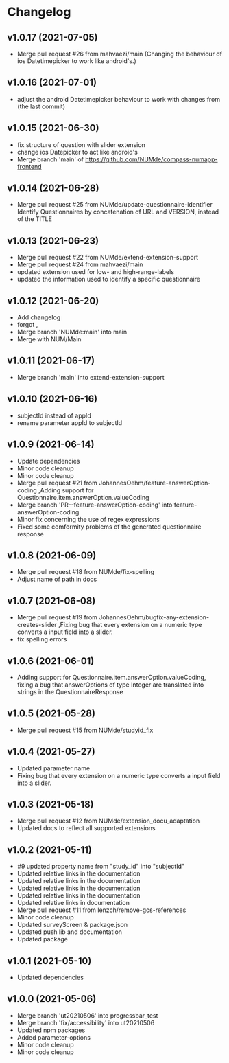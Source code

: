 **Changelog**
==========================================
**v1.0.17 (2021-07-05)**
---------------------------------------------------------------------------
* Merge pull request #26 from mahvaezi/main
(Changing the behaviour of ios Datetimepicker to work like android's.)

**v1.0.16 (2021-07-01)**
---------------------------------------------------------------------------
* adjust the android Datetimepicker behaviour to work with changes from (the last commit)

**v1.0.15 (2021-06-30)**
---------------------------------------------------------------------------
* fix structure of question with slider extension
* change ios Datepicker to act like android's
* Merge branch 'main' of https://github.com/NUMde/compass-numapp-frontend

**v1.0.14 (2021-06-28)**
---------------------------------------------------------------------------
* Merge pull request #25 from NUMde/update-questionnaire-identifier
Identify Questionnaires by concatenation of URL and VERSION, instead of the TITLE

**v1.0.13 (2021-06-23)**
---------------------------------------------------------------------------
* Merge pull request #22 from NUMde/extend-extension-support
* Merge pull request #24 from mahvaezi/main
* updated extension used for low- and high-range-labels
* updated the information used to identify a specific questionnaire

**v1.0.12 (2021-06-20)**
---------------------------------------------------------------------------
* Add changelog
* forgot ,
* Merge branch 'NUMde:main' into main
* Merge with NUM/Main

**v1.0.11 (2021-06-17)**
---------------------------------------------------------------------------
* Merge branch 'main' into extend-extension-support

**v1.0.10 (2021-06-16)**
---------------------------------------------------------------------------
* subjectId instead of appId
* rename parameter appId to subjectId

**v1.0.9 (2021-06-14)**
---------------------------------------------------------------------------
* Update dependencies
* Minor code cleanup
* Minor code cleanup
* Merge pull request #21 from JohannesOehm/feature-answerOption-coding ,Adding support for Questionnaire.item.answerOption.valueCoding
* Merge branch 'PR--feature-answerOption-coding' into feature-answerOption-coding
* Minor fix concerning the use of regex expressions
* Fixed some comformity problems of the generated questionnaire response

**v1.0.8 (2021-06-09)**
---------------------------------------------------------------------------
* Merge pull request #18 from NUMde/fix-spelling
* Adjust name of path in docs

**v1.0.7 (2021-06-08)**
---------------------------------------------------------------------------
* Merge pull request #19 from JohannesOehm/bugfix-any-extension-creates-slider
,Fixing bug that every extension on a numeric type converts a input field into a slider.
* fix spelling errors


**v1.0.6 (2021-06-01)**
--------------------------------------------------------------------------
* Adding support for Questionnaire.item.answerOption.valueCoding, fixing a bug that answerOptions of type Integer are translated into strings in the QuestionnaireResponse

**v1.0.5 (2021-05-28)**
--------------------------------------------------------------------------
* Merge pull request #15 from NUMde/studyid_fix

**v1.0.4 (2021-05-27)**
--------------------------------------------------------------------------
* Updated parameter name
* Fixing bug that every extension on a numeric type converts a input field  into a slider.

**v1.0.3 (2021-05-18)**
------------------------------------------------------------------
* Merge pull request \#12 from NUMde\/extension_docu_adaptation
* Updated docs to reflect all supported extensions

**v1.0.2 (2021-05-11)**
-------------------------------------------------------------------
* \#9 updated property name from \"study_id\" into \"subjectId\"
* Updated relative links in the documentation
* Updated relative links in the documentation
* Updated relative links in the documentation
* Updated relative links in the documentation
* Updated relative links in documentation
* Merge pull request #11 from lenzch/remove-gcs-references
* Minor code cleanup
* Updated surveyScreen & package.json
* Updated push lib and documentation
* Updated package

**v1.0.1 (2021-05-10)**
--------------------------------------------------------------
* Updated dependencies

**v1.0.0 (2021-05-06)**
--------------------------------------------------------------
* Merge branch \'ut20210506\' into progressbar_test
* Merge branch \'fix/accessibility\' into ut20210506
* Updated npm packages
* Added parameter-options
* Minor code cleanup
* Minor code cleanup